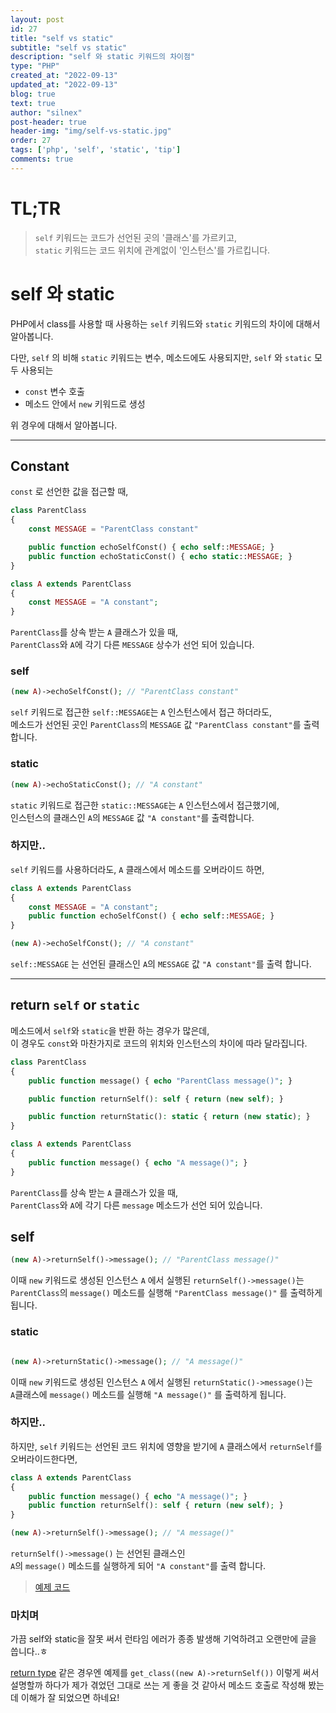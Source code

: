 ```yaml
---
layout: post
id: 27
title: "self vs static"
subtitle: "self vs static"
description: "self 와 static 키워드의 차이점"
type: "PHP"
created_at: "2022-09-13"
updated_at: "2022-09-13"
blog: true
text: true
author: "silnex"
post-header: true
header-img: "img/self-vs-static.jpg"
order: 27
tags: ['php', 'self', 'static', 'tip']
comments: true
---
```


# TL;TR

> `self` 키워드는 코드가 선언된 곳의 '클래스'를 가르키고,  
> `static` 키워드는 코드 위치에 관계없이 '인스턴스'를 가르킵니다.

# self 와 static

PHP에서 class를 사용할 때 사용하는 `self` 키워드와 `static` 키워드의 차이에 대해서 알아봅니다.

다만, `self` 의 비해 `static` 키워드는 변수, 메소드에도 사용되지만, `self` 와 `static` 모두 사용되는
 - `const` 변수 호출
 - 메소드 안에서 `new` 키워드로 생성

위 경우에 대해서 알아봅니다.

---

## Constant

`const` 로 선언한 값을 접근할 때,

```php
class ParentClass
{
    const MESSAGE = "ParentClass constant"

    public function echoSelfConst() { echo self::MESSAGE; }
    public function echoStaticConst() { echo static::MESSAGE; }
}

class A extends ParentClass
{
    const MESSAGE = "A constant";
}
```

`ParentClass`를 상속 받는 `A` 클래스가 있을 때,  
`ParentClass`와 `A`에 각기 다른 `MESSAGE` 상수가 선언 되어 있습니다.

### self

```php
(new A)->echoSelfConst(); // "ParentClass constant"
```

`self` 키워드로 접근한 `self::MESSAGE`는 `A` 인스턴스에서 접근 하더라도,  
메소드가 선언된 곳인 `ParentClass`의 `MESSAGE` 값 `"ParentClass constant"`를 출력합니다.

### static

```php
(new A)->echoStaticConst(); // "A constant"
```

`static` 키워드로 접근한 `static::MESSAGE`는 `A` 인스턴스에서 접근했기에,  
인스턴스의 클래스인 `A`의 `MESSAGE` 값 `"A constant"`를 출력합니다.


### 하지만..

`self` 키워드를 사용하더라도, `A` 클래스에서 메소드를 오버라이드 하면,

```php
class A extends ParentClass
{
    const MESSAGE = "A constant";
    public function echoSelfConst() { echo self::MESSAGE; }
}

(new A)->echoSelfConst(); // "A constant"
```

`self::MESSAGE` 는 선언된 클래스인 `A`의 `MESSAGE` 값 `"A constant"`를 출력 합니다.

---

## return `self` or `static`

메소드에서 `self`와 `static`을 반환 하는 경우가 많은데,   
이 경우도 `const`와 마찬가지로 코드의 위치와 인스턴스의 차이에 따라 달라집니다.

```php
class ParentClass
{
    public function message() { echo "ParentClass message()"; }

    public function returnSelf(): self { return (new self); }

    public function returnStatic(): static { return (new static); }
}

class A extends ParentClass
{
    public function message() { echo "A message()"; }
}
```

`ParentClass`를 상속 받는 `A` 클래스가 있을 때,  
`ParentClass`와 `A`에 각기 다른 `message` 메소드가 선언 되어 있습니다.

## self

```php
(new A)->returnSelf()->message(); // "ParentClass message()"
```

이때 `new` 키워드로 생성된 인스턴스 `A` 에서 실행된 `returnSelf()->message()`는  
`ParentClass`의 `message()` 메소드를 실행해 `"ParentClass message()"` 를 출력하게 됩니다.

### static

```php

(new A)->returnStatic()->message(); // "A message()"
```

이때 `new` 키워드로 생성된 인스턴스 `A` 에서 실행된 `returnStatic()->message()`는  
`A`클래스에 `message()` 메소드를 실행해 `"A message()"` 를 출력하게 됩니다.


### 하지만..

하지만, `self` 키워드는 선언된 코드 위치에 영향을 받기에 `A` 클래스에서 `returnSelf`를 오버라이드한다면,

```php
class A extends ParentClass
{
    public function message() { echo "A message()"; }
    public function returnSelf(): self { return (new self); }
}

(new A)->returnSelf()->message(); // "A message()"
```
`returnSelf()->message()` 는 선언된 클래스인  
`A`의 `message()` 메소드를 실행하게 되어 `"A constant"`를 출력 합니다.

> [예제 코드](demo.php)

### 마치며

가끔 self와 static을 잘못 써서 런타임 에러가 종종 발생해 기억하려고 오랜만에 글을 씁니다..ㅎ

[return type](#return-self-or-static) 같은 경우엔 예제를 `get_class((new A)->returnSelf())` 이렇게 써서 설명할까 하다가 제가 겪었던 그대로 쓰는 게 좋을 것 같아서 메소드 호출로 작성해 봤는데 이해가 잘 되었으면 하네요!
